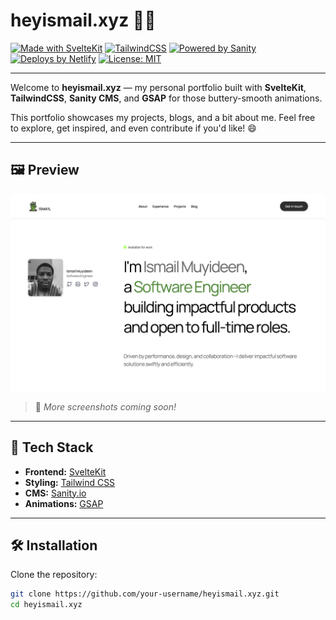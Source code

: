 # heyismail.xyz 🚀✨

[![Made with SvelteKit](https://img.shields.io/badge/Made%20with-SvelteKit-orange?logo=svelte)](https://kit.svelte.dev/)
[![TailwindCSS](https://img.shields.io/badge/Styled%20with-TailwindCSS-38BDF8?logo=tailwindcss&logoColor=white)](https://tailwindcss.com/)
[![Powered by Sanity](https://img.shields.io/badge/CMS-Sanity.io-F03E2F?logo=sanity)](https://www.sanity.io/)
[![Deploys by Netlify](https://img.shields.io/badge/Deployed%20on-Netlify-00C7B7?logo=netlify&logoColor=white)](https://www.netlify.com/)
[![License: MIT](https://img.shields.io/badge/License-MIT-yellow.svg)](./LICENSE)

---

Welcome to **heyismail.xyz** — my personal portfolio built with **SvelteKit**, **TailwindCSS**, **Sanity CMS**, and **GSAP** for those buttery-smooth animations.

This portfolio showcases my projects, blogs, and a bit about me. Feel free to explore, get inspired, and even contribute if you'd like! 😄

---

## 🖼️ Preview

![Screenshot of heyismail.xyz homepage](/static/images/screenshot.png)

> 📸 _More screenshots coming soon!_

---

## 🚀 Tech Stack

- **Frontend:** [SvelteKit](https://kit.svelte.dev/)
- **Styling:** [Tailwind CSS](https://tailwindcss.com/)
- **CMS:** [Sanity.io](https://www.sanity.io/)
- **Animations:** [GSAP](https://gsap.com/)

---

## 🛠️ Installation

Clone the repository:

```bash
git clone https://github.com/your-username/heyismail.xyz.git
cd heyismail.xyz
```
